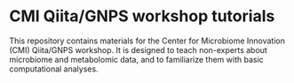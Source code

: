 CMI Qiita/GNPS workshop tutorials
=================================

This repository contains materials for the Center for Microbiome Innovation (CMI)
Qiita/GNPS workshop. It is designed to teach non-experts about microbiome
and metabolomic data, and to familiarize them with basic computational analyses.
